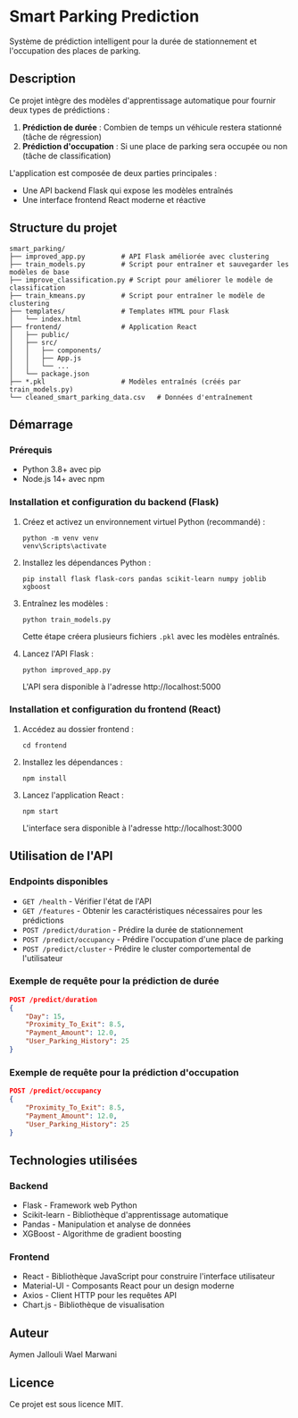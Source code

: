 # Smart Parking Prediction

Système de prédiction intelligent pour la durée de stationnement et l'occupation des places de parking.

## Description

Ce projet intègre des modèles d'apprentissage automatique pour fournir deux types de prédictions :
1. **Prédiction de durée** : Combien de temps un véhicule restera stationné (tâche de régression)
2. **Prédiction d'occupation** : Si une place de parking sera occupée ou non (tâche de classification)

L'application est composée de deux parties principales :
- Une API backend Flask qui expose les modèles entraînés
- Une interface frontend React moderne et réactive

## Structure du projet

```
smart_parking/
├── improved_app.py         # API Flask améliorée avec clustering
├── train_models.py         # Script pour entraîner et sauvegarder les modèles de base
├── improve_classification.py # Script pour améliorer le modèle de classification
├── train_kmeans.py         # Script pour entraîner le modèle de clustering
├── templates/              # Templates HTML pour Flask
│   └── index.html
├── frontend/               # Application React
│   ├── public/
│   ├── src/
│   │   ├── components/
│   │   ├── App.js
│   │   └── ...
│   └── package.json
├── *.pkl                   # Modèles entraînés (créés par train_models.py)
└── cleaned_smart_parking_data.csv   # Données d'entraînement
```

## Démarrage

### Prérequis

- Python 3.8+ avec pip
- Node.js 14+ avec npm

### Installation et configuration du backend (Flask)

1. Créez et activez un environnement virtuel Python (recommandé) :
   ```
   python -m venv venv
   venv\Scripts\activate
   ```

2. Installez les dépendances Python :
   ```
   pip install flask flask-cors pandas scikit-learn numpy joblib xgboost
   ```

3. Entraînez les modèles :
   ```
   python train_models.py
   ```
   Cette étape créera plusieurs fichiers `.pkl` avec les modèles entraînés.

4. Lancez l'API Flask :
   ```
   python improved_app.py
   ```
   L'API sera disponible à l'adresse http://localhost:5000

### Installation et configuration du frontend (React)

1. Accédez au dossier frontend :
   ```
   cd frontend
   ```

2. Installez les dépendances :
   ```
   npm install
   ```

3. Lancez l'application React :
   ```
   npm start
   ```
   L'interface sera disponible à l'adresse http://localhost:3000

## Utilisation de l'API

### Endpoints disponibles

- `GET /health` - Vérifier l'état de l'API
- `GET /features` - Obtenir les caractéristiques nécessaires pour les prédictions
- `POST /predict/duration` - Prédire la durée de stationnement
- `POST /predict/occupancy` - Prédire l'occupation d'une place de parking
- `POST /predict/cluster` - Prédire le cluster comportemental de l'utilisateur

### Exemple de requête pour la prédiction de durée

```json
POST /predict/duration
{
    "Day": 15,
    "Proximity_To_Exit": 8.5,
    "Payment_Amount": 12.0,
    "User_Parking_History": 25
}
```

### Exemple de requête pour la prédiction d'occupation

```json
POST /predict/occupancy
{
    "Proximity_To_Exit": 8.5,
    "Payment_Amount": 12.0,
    "User_Parking_History": 25
}
```

## Technologies utilisées

### Backend
- Flask - Framework web Python
- Scikit-learn - Bibliothèque d'apprentissage automatique
- Pandas - Manipulation et analyse de données
- XGBoost - Algorithme de gradient boosting

### Frontend
- React - Bibliothèque JavaScript pour construire l'interface utilisateur
- Material-UI - Composants React pour un design moderne
- Axios - Client HTTP pour les requêtes API
- Chart.js - Bibliothèque de visualisation

## Auteur

Aymen Jallouli
Wael Marwani

## Licence

Ce projet est sous licence MIT.
